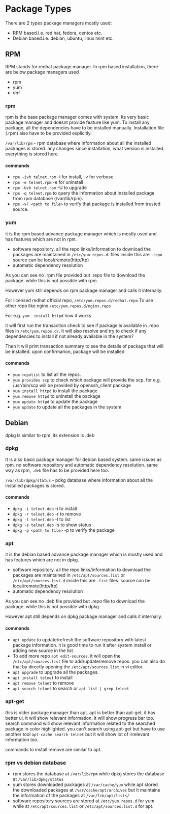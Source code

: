 # Package Types

There are 2 types package managers mostly used:
* RPM based.i.e. red hat, fedora, centos etc.
* Debian based.i.e. debian, ubuntu, linux mint etc.

## RPM

RPM stands for redhat package manager. In rpm based installation, there are below package managers used
* rpm
* yum
* dnf

### rpm
rpm is the base package manager comes with system. Its very basic package manager and doesnt provide feature like yum. 
To install any package, all the dependencies have to be installed manually. Installation file (.rpm) also have to be 
provided explicitly.

`/var/lib/rpm` - rpm database where information about all the installed packages is stored. any changes since installation, 
what version is installed. everything is stored here.

#### commands
* `rpm -ivh telnet.rpm`  -i for install, -v for verbose
* `rpm -e telnet.rpm`  -e for uninstall
* `rpm -Uvh telnet.rpm` -U to upgrade
* `rpm -q telnet.rpm` to query the information about installed package from rpm database (/var/lib/rpm).
* `rpm -vF <path to file>` to verify that package is installed from trusted source.

### yum
it is the rpm based advance package manager which is mostly used and has features which are not in rpm. 
* software repository.  all the repo links/information to download the packages are maintained in `/etc/yum.repos.d`. files inside this are `.repo` source can be local/remote(http/ftp)
* automatic dependency resolution

As you can see no .rpm file provided but .repo file to download the package. while this is not possible with rpm.

However yum still depends on rpm package manager and calls it internally.

For licensed redhat official repo, `/etc/yum.repos.d/redhat.repo`
To use other repo like nginx `/etc/yum.repos.d/nginx.repo`

For e.g. `yum  install httpd` how it works

it will first run the transaction check to see if package is available in .repo files in `/etc/yum.repos.d/`. it will also 
resolve and try to check if any dependencies to install if not already available in the system?

Then it will print transaction summary to see the details of package that will be installed. upon confirmarion, package will be 
installed

#### commands
* `yum repolist` to list all the repos.
* `yum provides scp` to check which package will provide the scp. for e.g. /usr/bin/scp will be provided by openssh_client package
* `yum install httpd` to install the package
* `yum remove httpd` to uninstall the package
* `yum update httpd` to update the package
* `yum update` to update all the packages in the system

## Debian
dpkg is similar to rpm. its extension is .deb

### dpkg
It is also basic package manager for debian based system. same issues as rpm. no software repository and automatic dependency resolution. same way as rpm, `.deb` file has to be provided here too.

`/var/lib/dpkg/status` - pdkg database where information about all the installed packages is stored.

#### commands
* `dpkg -i telnet.deb` -i to install
* `dpkg -r telnet.deb` -r to remove
* `dpkg -l telnet.deb` -l to list
* `dpkg -s telnet.deb` -s to show status
* `dpkg -p <path to file>` -p to verify the package

### apt
it is the debian based advance package manager which is mostly used and has features which are not in dpkg. 
* software repository.  all the repo links/information to download the packages are maintained in `/etc/apt/sources.list` or `/etc/apt/sources.list.d` inside this are `.list` files. source can be local/remote(http/ftp)
* automatic dependency resolution

As you can see no .deb file provided but .repo file to download the package. while this is not possible with dpkg.

However apt still depends on dpkg package manager and calls it internally.

#### commands
* `apt update` to update/refresh the software repository with latest package information. it is good time to run it after system install or adding new source in the list
* To add more repo `apt edit-sources`. it will open the `/etc/apt/sources.list` file to add/update/remove repos. you can also do that by directly opening the `/etc/apt/sources.list` in vi editor.
* `apt upgrade` to upgrade all the packages.
* `apt install telnet` to install
* `apt remove telnet` to remove
* `apt search telnet` to search or `apt list | grep telnet`

### apt-get
this is older package manager than apt. apt is better than apt-get. it has better ui. it will show relevant information. it will show progress bar too. search command will show relevant information related to the searched package in color highlighted.
you can't search using apt-get but have to use another tool `apt-cache search telnet` but it will show lot of irrelevant information too.

commands to install remove are similar to apt.

### rpm vs debian database
* rpm stores the database at `/var/lib/rpm` while dpkg stores the database at `/var/lib/dpkg/status`
* yum stores downloaded packages at `/var/cache/yum` while apt stored the downloaded packages at `/var/cache/apt/archives` but it maintains the information of the packages at `/var/lib/apt/lists/`
* software repository sources are stored at `/etc/yum.repos.d` for yum while at `/etc/apt/sources.list` or `/etc/apt/sources.list.d` for apt.

